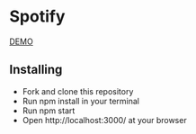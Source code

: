 # Spotify

[DEMO](https://lizakrasn.github.io/Spotify/)

## Installing
- Fork and clone this repository
- Run npm install in your terminal
- Run npm start
- Open http://localhost:3000/ at your browser
